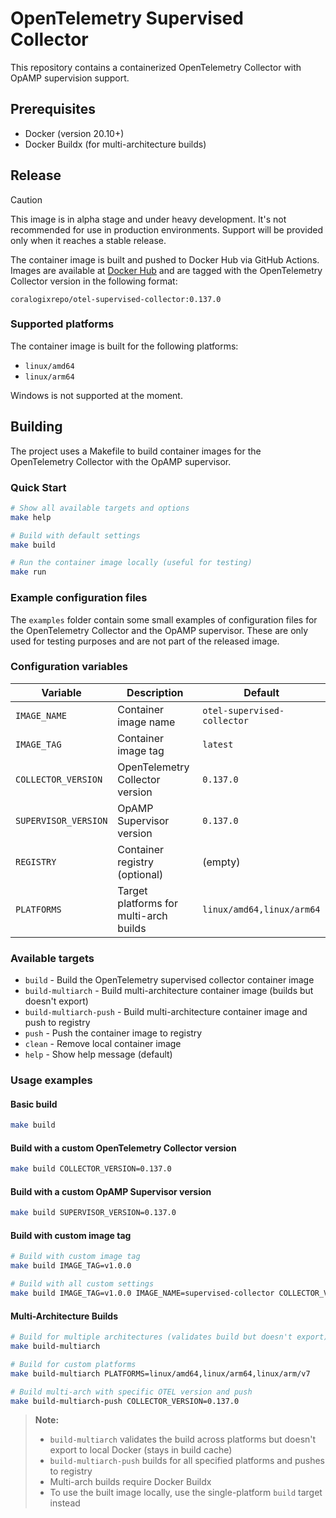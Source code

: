 # OpenTelemetry Supervised Collector

This repository contains a containerized OpenTelemetry Collector with OpAMP supervision support.

## Prerequisites

- Docker (version 20.10+)
- Docker Buildx (for multi-architecture builds)

## Release

> [!CAUTION]
> This image is in alpha stage and under heavy development. It's not recommended
> for use in production environments. Support will be provided only when it reaches
> a stable release.

The container image is built and pushed to Docker Hub via GitHub Actions.
Images are available at [Docker Hub](https://hub.docker.com/r/coralogixrepo/otel-supervised-collector)
and are tagged with the OpenTelemetry Collector version in the following format:

```
coralogixrepo/otel-supervised-collector:0.137.0
```

### Supported platforms

The container image is built for the following platforms:

- `linux/amd64`
- `linux/arm64`

Windows is not supported at the moment.

## Building

The project uses a Makefile to build container images for the OpenTelemetry Collector
with the OpAMP supervisor.

### Quick Start

```bash
# Show all available targets and options
make help

# Build with default settings
make build

# Run the container image locally (useful for testing)
make run
```

### Example configuration files

The `examples` folder contain some small examples of configuration files for
the OpenTelemetry Collector and the OpAMP supervisor. These are only used for
testing purposes and are not part of the released image.

### Configuration variables

| Variable             | Description                            | Default                     |
|----------------------|----------------------------------------|-----------------------------|
| `IMAGE_NAME`         | Container image name                   | `otel-supervised-collector` |
| `IMAGE_TAG`          | Container image tag                    | `latest`                    |
| `COLLECTOR_VERSION`  | OpenTelemetry Collector version        | `0.137.0`                   |
| `SUPERVISOR_VERSION` | OpAMP Supervisor version               | `0.137.0`                   |
| `REGISTRY`           | Container registry (optional)          | (empty)                     |
| `PLATFORMS`          | Target platforms for multi-arch builds | `linux/amd64,linux/arm64`   |

### Available targets

- `build` - Build the OpenTelemetry supervised collector container image
- `build-multiarch` - Build multi-architecture container image (builds but doesn't export)
- `build-multiarch-push` - Build multi-architecture container image and push to registry
- `push` - Push the container image to registry
- `clean` - Remove local container image
- `help` - Show help message (default)

### Usage examples

#### Basic build

```bash
make build
```

#### Build with a custom OpenTelemetry Collector version

```bash
make build COLLECTOR_VERSION=0.137.0
```

#### Build with a custom OpAMP Supervisor version

```bash
make build SUPERVISOR_VERSION=0.137.0
```

#### Build with custom image tag

```bash
# Build with custom image tag
make build IMAGE_TAG=v1.0.0

# Build with all custom settings
make build IMAGE_TAG=v1.0.0 IMAGE_NAME=supervised-collector COLLECTOR_VERSION=0.137.0
```

#### Multi-Architecture Builds

```bash
# Build for multiple architectures (validates build but doesn't export)
make build-multiarch

# Build for custom platforms
make build-multiarch PLATFORMS=linux/amd64,linux/arm64,linux/arm/v7

# Build multi-arch with specific OTEL version and push
make build-multiarch-push COLLECTOR_VERSION=0.137.0
```

> **Note:**
> - `build-multiarch` validates the build across platforms but doesn't export to local Docker (stays in build cache)
> - `build-multiarch-push` builds for all specified platforms and pushes to registry
> - Multi-arch builds require Docker Buildx
> - To use the built image locally, use the single-platform `build` target instead
